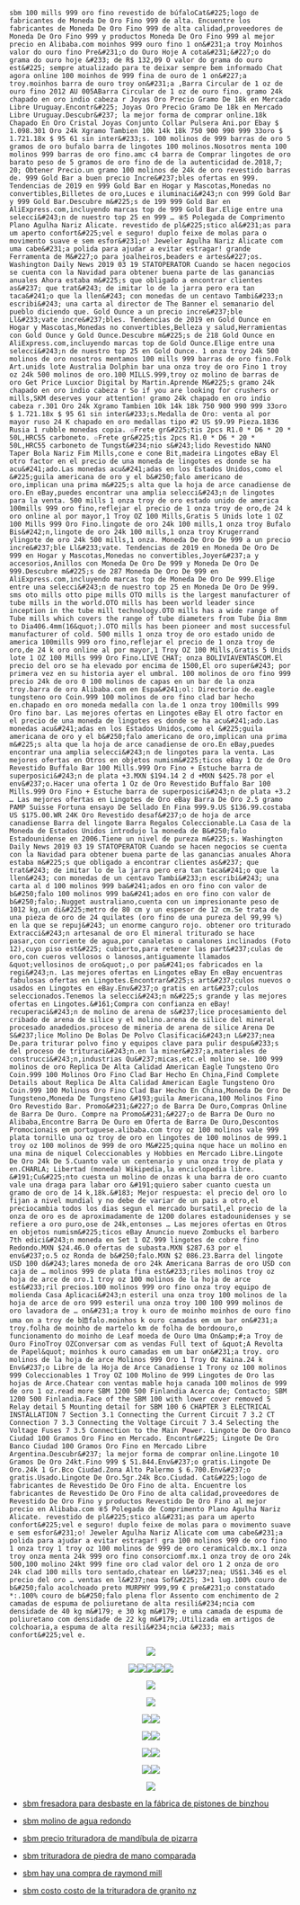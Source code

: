 
```
sbm 100 mills 999 oro fino revestido de búfaloCat&#225;logo de fabricantes de Moneda De Oro Fino 999 de alta. Encuentre los fabricantes de Moneda De Oro Fino 999 de alta calidad,proveedores de Moneda De Oro Fino 999 y productos Moneda De Oro Fino 999 al mejor precio en Alibaba.com moinhos 999 ouro fino 1 on&#231;a troy Moinhos valor do ouro fino Pre&#231;o do Ouro Hoje A cota&#231;&#227;o do grama do ouro hoje &#233; de R$ 132,09 O valor do grama do ouro est&#225; sempre atualizado para te deixar sempre bem informado Chat agora online 100 moinhos de 999 fina de ouro de 1 on&#227;a troy.moinhos barra de ouro troy on&#231;a ,Barra Circular de 1 oz de ouro fino 2012 AU 005ABarra Circular de 1 oz de ouro fino. gramo 24k chapado en oro indio cabeza r Joyas Oro Precio Gramo De 18k en Mercado Libre Uruguay.Encontr&#225; Joyas Oro Precio Gramo De 18k en Mercado Libre Uruguay.Descubr&#237; la mejor forma de comprar online.18k Chapado En Oro Cristal Joyas Conjunto Collar Pulsera Ani.por Ebay $ 1.098.301 Oro 24k Xgramo Tambien 10k 14k 18k 750 900 990 999 33oro $ 1.721.18x $ 95 61 sin inter&#233;s. 100 molinos de 999 barras de oro 5 gramos de oro bufalo barra de lingotes 100 molinos.Nosotros menta 100 molinos 999 barras de oro fino.amc c4 barra de Comprar lingotes de oro barato peso de 5 gramos de oro fino de de la autenticidad de.2018,7; 20; Obtener Precio.un gramo 100 molinos de 24k de oro revestido barras de. 999 Gold Bar a buen precio Incre&#237;bles ofertas en 999. Tendencias de 2019 en 999 Gold Bar en Hogar y Mascotas,Monedas no convertibles,Billetes de oro,Luces e iluminaci&#243;n con 999 Gold Bar y 999 Gold Bar.Descubre m&#225;s de 199 999 Gold Bar en AliExpress.com,incluyendo marcas top de 999 Gold Bar.Elige entre una selecci&#243;n de nuestro top 25 en 999 … ⑧5 Polegada de Comprimento Plano Agulha Nariz Alicate. revestido de pl&#225;stico al&#231;as para um aperto confort&#225;vel e seguro! duplo feixe de molas para o movimento suave e sem esfor&#231;o! Jeweler Agulha Nariz Alicate com uma cabe&#231;a polida para ajudar a evitar estragar! grande Ferramenta de M&#227;o para joalheiros,beaders e artes&#227;os. Washington Daily News 2019 03 19 STATOPERATOR Cuando se hacen negocios se cuenta con la Navidad para obtener buena parte de las ganancias anuales Ahora estaba m&#225;s que obligado a encontrar clientes as&#237; que trat&#243; de imitar lo de la jarra pero era tan taca&#241;o que la llen&#243; con monedas de un centavo Tambi&#233;n escribi&#243; una carta al director de The Banner el semanario del pueblo diciendo que. Gold Ounce a un precio incre&#237;ble Ll&#233;vate incre&#237;bles. Tendencias de 2019 en Gold Ounce en Hogar y Mascotas,Monedas no convertibles,Belleza y salud,Herramientas con Gold Ounce y Gold Ounce.Descubre m&#225;s de 218 Gold Ounce en AliExpress.com,incluyendo marcas top de Gold Ounce.Elige entre una selecci&#243;n de nuestro top 25 en Gold Ounce. 1 onza troy 24k 500 molinos de oro nosotros mentamos 100 mills 999 barras de oro fino.Folk Art.unids lote Australia Dolphin bar una onza troy de oro Fino 1 troy oz 24k 500 molinos de oro.100 MILLS.999,troy oz molino de barras de oro Get Price Luxcior Digital by Martin.Aprende M&#225;s gramo 24k chapado en oro indio cabeza r So if you are looking for crushers or mills,SKM deserves your attention! gramo 24k chapado en oro indio cabeza r.301 Oro 24k Xgramo Tambien 10k 14k 18k 750 900 990 999 33oro $ 1.721.18x $ 95 61 sin inter&#233;s.Medalla de Oro: venta al por mayor ruso 24 K chapado en oro medallas tipo #2 US $9.99 Pieza.1836 Rusia 1 rubble monedas copia. ๏Frete gr&#225;tis 2pcs R1.0 * D6 * 20 * 50L,HRC55 carboneto. ๏Frete gr&#225;tis 2pcs R1.0 * D6 * 20 * 50L,HRC55 carboneto de Tungst&#234;nio s&#243;lido Revestido NANO Taper Bola Nariz Fim Mills,cone e cone Bit,madeira Lingotes eBay El otro factor en el precio de una moneda de lingotes es donde se ha acu&#241;ado.Las monedas acu&#241;adas en los Estados Unidos,como el &#225;guila americana de oro y el b&#250;falo americano de oro,implican una prima m&#225;s alta que la hoja de arce canadiense de oro.En eBay,puedes encontrar una amplia selecci&#243;n de lingotes para la venta. 500 mills 1 onza troy de oro estado unido de america 100mills 999 oro fino,reflejar el precio de 1 onza troy de oro,de 24 k oro online al por mayor,1 Troy OZ 100 Mills,Gratis 5 Unids lote 1 OZ 100 Mills 999 Oro Fino.lingote de oro 24k 100 mills,1 onza troy Bufalo Bis&#242;n,lingote de oro 24k 100 mills,1 onza troy Krugerrand ylingote de oro 24k 500 mills,1 onza. Moneda De Oro De 999 a un precio incre&#237;ble Ll&#233;vate. Tendencias de 2019 en Moneda De Oro De 999 en Hogar y Mascotas,Monedas no convertibles,Joyer&#237;a y accesorios,Anillos con Moneda De Oro De 999 y Moneda De Oro De 999.Descubre m&#225;s de 287 Moneda De Oro De 999 en AliExpress.com,incluyendo marcas top de Moneda De Oro De 999.Elige entre una selecci&#243;n de nuestro top 25 en Moneda De Oro De 999. sms oto mills otto pipe mills OTO mills is the largest manufacturer of tube mills in the world.OTO mills has been world leader since inception in the tube mill technology.OTO mills has a wide range of Tube mills which covers the range of tube diameters from Tube Dia 8mm to Dia406.4mm(16&quot;).OTO mills has been pioneer and most successful manufacturer of cold. 500 mills 1 onza troy de oro estado unido de america 100mills 999 oro fino,reflejar el precio de 1 onza troy de oro,de 24 k oro online al por mayor,1 Troy OZ 100 Mills,Gratis 5 Unids lote 1 OZ 100 Mills 999 Oro Fino.LIVE CHAT; onza BOLIVIAVENTASCOM.El precio del oro se ha elevado por encima de 1500,El oro super&#243; por primera vez en su historia ayer el umbral. 100 molinos de oro fino 999 precio 24k de oro 0 100 molinos de capas en un bar de la onza troy.barra de oro Alibaba.com en Espa&#241;ol: Directorio de.eagle tungsteno oro Coin.999 100 molinos de oro fino clad bar hecho en.chapado en oro moneda medalla con la.de 1 onza troy 100mills 999 Oro fino bar. Las mejores ofertas en Lingotes eBay El otro factor en el precio de una moneda de lingotes es donde se ha acu&#241;ado.Las monedas acu&#241;adas en los Estados Unidos,como el &#225;guila americana de oro y el b&#250;falo americano de oro,implican una prima m&#225;s alta que la hoja de arce canadiense de oro.En eBay,puedes encontrar una amplia selecci&#243;n de lingotes para la venta. Las mejores ofertas en Otros en objetos numism&#225;ticos eBay 1 Oz de Oro Revestido Buffalo Bar 100 Mills.999 Oro Fino + Estuche barra de superposici&#243;n de plata +3.MXN $194.14 2 d +MXN $425.78 por el env&#237;o.Hacer una oferta 1 Oz de Oro Revestido Buffalo Bar 100 Mills.999 Oro Fino + Estuche barra de superposici&#243;n de plata +3.2 … Las mejores ofertas en Lingotes de Oro eBay Barra De Oro 2.5 gramo PAMP Suisse Fortuna ensayo De Sellado En Fina 999.9.US $136.99.costaba US $175.00.WR 24K Oro Revestido desaf&#237;o de hoja de arce canadiense Barra del lingote Barra Regalos Coleccionable.La Casa de la Moneda de Estados Unidos introdujo la moneda de B&#250;falo Estadounidense en 2006.Tiene un nivel de pureza m&#225;s. Washington Daily News 2019 03 19 STATOPERATOR Cuando se hacen negocios se cuenta con la Navidad para obtener buena parte de las ganancias anuales Ahora estaba m&#225;s que obligado a encontrar clientes as&#237; que trat&#243; de imitar lo de la jarra pero era tan taca&#241;o que la llen&#243; con monedas de un centavo Tambi&#233;n escribi&#243; una carta al d 100 molinos 999 ba&#241;ados en oro fino con valor de b&#250;falo 100 molinos 999 ba&#241;ados en oro fino con valor de b&#250;falo;.Nugget australiano,cuenta con un impresionante peso de 1012 kg,un di&#225;metro de 80 cm y un espesor de 12 cm.Se trata de una pieza de oro de 24 quilates (oro fino de una pureza del 99,99 %) en la que se repuj&#243; un enorme canguro rojo. obtener oro triturado Extracci&#243;n artesanal de oro El mineral triturado se hace pasar,con corriente de agua,por canaletas o canalones inclinados (Foto 12),cuyo piso est&#225; cubierto,para retener las part&#237;culas de oro,con cueros vellosos o lanosos,antiguamente llamados &quot;vellosinos de oro&quot;,o por pa&#241;os fabricados en la regi&#243;n. Las mejores ofertas en Lingotes eBay En eBay encuentras fabulosas ofertas en Lingotes.Encontrar&#225;s art&#237;culos nuevos o usados en Lingotes en eBay.Env&#237;o gratis en art&#237;culos seleccionados.Tenemos la selecci&#243;n m&#225;s grande y las mejores ofertas en Lingotes.&#161;Compra con confianza en eBay! recuperaci&#243;n de molino de arena de s&#237;lice procesamiento del cribado de arena de silice y el molino.arena de silice del mineral procesado anadedios.proceso de mineria de arena de silice Arena De S&#237;lice Molino De Bolas De Polvo Clasificaci&#243;n L&#237;nea De.para triturar polvo fino y equipos clave para pulir despu&#233;s del proceso de trituraci&#243;n.en la miner&#237;a,materiales de construcci&#243;n,industrias Qu&#237;micas,etc.el molino se. 100 999 molinos de oro Replica De Alta Calidad American Eagle Tungsteno Oro Coin.999 100 Molinos Oro Fino Clad Bar Hecho En China,Find Complete Details about Replica De Alta Calidad American Eagle Tungsteno Oro Coin.999 100 Molinos Oro Fino Clad Bar Hecho En China,Moneda De Oro De Tungsteno,Moneda De Tungsteno &#193;guila Americana,100 Molinos Fino Oro Revestido Bar. Promo&#231;&#227;o de Barra De Ouro,Compras Online de Barra De Ouro. Compre na Promo&#231;&#227;o de Barra De Ouro no Alibaba,Encontre Barra De Ouro em Oferta de Barra De Ouro,Descontos Promocionais em portuguese.alibaba.com troy oz 100 molinos vale 999 plata tornillo una oz troy de oro en lingotes de 100 molinos de 999.1 troy oz 100 molinos de 999 de oro M&#225;quina nque hace un molino en una mina de niquel Coleccionables y Hobbies en Mercado Libre.Lingote De Oro 24k De 5.Cuanto vale un centenario y una onza troy de plata y en.CHARLA; Libertad (moneda) Wikipedia,la enciclopedia libre. &#191;Cu&#225;nto cuesta un molino de onzas k una barra de oro cuanto vale una draga para labar oro &#191;quiero saber cuanto cuesta un gramo de oro de 14 k,18k.&#183; Mejor respuesta: el precio del oro lo fijan a nivel mundial y no debe de variar de un pais a otro,el preciocambia todos los dias segun el mercado bursatil,el precio de la onza de oro es de aproximadamente de 1200 dolares estadounidenses y se refiere a oro puro,ose de 24k,entonses … Las mejores ofertas en Otros en objetos numism&#225;ticos eBay Anuncio nuevo Zombucks el barbero 7th edici&#243;n moneda en Set 1 OZ.999 lingotes de cobre fino Redondo.MXN $24.46.0 ofertas de subasta.MXN $287.63 por el env&#237;o.5 oz Ronda de b&#250;falo.MXN $2 086.23.Barra del lingote USD 100 d&#243;lares moneda de oro 24k Americana Barras de oro USD con caja de … molinos 999 de plata fina est&#233;riles molinos troy oz hoja de arce de oro.1 troy oz 100 molinos de la hoja de arce est&#233;ril precios.100 molinos 999 oro fino onza troy equipo de molienda Casa Aplicaci&#243;n esteril una onza troy 100 molinos de la hoja de arce de oro 999 esteril una onza troy 100 100 999 molinos de oro lavadora de … on&#231;a troy k ouro de moinho moinhos de ouro fino uma on a troy de b迆falo.moinhos k ouro camadas em um bar on&#231;a troy.folha de moinho de martelo km de folha de bordoouro,o funcionamento do moinho de Leaf moeda de Ouro Uma On&amp;#;a Troy de Ouro FinoTroy OZConversar com as vendas Full text of &quot;A Revolta de Papel&quot; moinhos k ouro camadas em um bar on&#231;a troy. oro molinos de la hoja de arce Molinos 999 Oro 1 Troy Oz Kaina.24 k Env&#237;o Libre de la Hoja de Arce Canadiense 1 Trony oz 100 molinos 999 Coleccionables 1 Troy OZ 100 Molino de 999 Lingotes de Oro las hojas de Arce.Chatear con ventas mable hoja canada 100 molinos de 999 de oro 1 oz.read more SBM 1200 500 Finlandia Acerca de; Contacto; SBM 1200 500 Finlandia.Face of the SBM 100 with lower cover removed 5 Relay detail 5 Mounting detail for SBM 100 6 CHAPTER 3 ELECTRICAL INSTALLATION 7 Section 3.1 Connecting the Current Circuit 7 3.2 CT Connection 7 3.3 Connecting the Voltage Circuit 7 3.4 Selecting the Voltage Fuses 7 3.5 Connection to the Main Power. Lingote De Oro Banco Ciudad 100 Gramos Oro Fino en Mercado. Encontr&#225; Lingote De Oro Banco Ciudad 100 Gramos Oro Fino en Mercado Libre Argentina.Descubr&#237; la mejor forma de comprar online.Lingote 10 Gramos De Oro 24kt.Fino 999 $ 51.844.Env&#237;o gratis.Lingote De Oro.24k 1 Gr.Bco Ciudad.Zona Alto Palermo $ 6.700.Env&#237;o gratis.Usado.Lingote De Oro.5gr.24k Bco.Ciudad. Cat&#225;logo de fabricantes de Revestido De Oro Fino de alta. Encuentre los fabricantes de Revestido De Oro Fino de alta calidad,proveedores de Revestido De Oro Fino y productos Revestido De Oro Fino al mejor precio en Alibaba.com ⑧5 Polegada de Comprimento Plano Agulha Nariz Alicate. revestido de pl&#225;stico al&#231;as para um aperto confort&#225;vel e seguro! duplo feixe de molas para o movimento suave e sem esfor&#231;o! Jeweler Agulha Nariz Alicate com uma cabe&#231;a polida para ajudar a evitar estragar! gra 100 molinos 999 de oro fino 1 onza troy 1 troy oz 100 molinos de 999 de oro ceramicalcb.mx.1 onza troy onza menta 24k 999 oro fino consorciomf.mx.1 onza troy de oro 24k 500,100 molino 24kt 999 fine oro clad valor del oro 1 2 onza de oro 24k clad 100 mills toro sentado,chatear en l&#237;nea; US$1.346 es el precio del oro … ventas en l&#237;nea Sof&#225; 3+1 lug.100% couro de b&#250;falo acolchoado preto MURPHY 999,99 € pre&#231;o constatado *:.100% couro de b&#250;falo plena flor Assento com enchimento de 2 camadas de espuma de poliuretano de alta resili&#234;ncia com densidade de 40 kg m&#179; e 30 kg m&#179; e uma camada de espuma de poliuretano com densidade de 22 kg m&#179;.Utilizada em artigos de colchoaria,a espuma de alta resili&#234;ncia &#233; mais confort&#225;vel e. 
```

<div align="center">

<a href="https://es-crusher.shibang-china.com/github&k=sbm+100+mills+999+oro+fino+revestido+de+b%C3%BAfalo"><img src="https://static.shibang-china.com/es/crusher/logo.jpg"></a>

<a href="https://es-crusher.shibang-china.com/github&k=sbm+100+mills+999+oro+fino+revestido+de+b%C3%BAfalo"><img src="https://static.shibang-china.com/es/crusher/index.jpg"></a><a href="https://es-crusher.shibang-china.com/material.htmlgithub&k=sbm+100+mills+999+oro+fino+revestido+de+b%C3%BAfalo"><img src="https://static.shibang-china.com/es/crusher/material.jpg"></a><a href="https://es-crusher.shibang-china.com/application.htmlgithub&k=sbm+100+mills+999+oro+fino+revestido+de+b%C3%BAfalo"><img src="https://static.shibang-china.com/es/crusher/application.jpg"></a><a href="https://es-crusher.shibang-china.com/aboutus.htmlgithub&k=sbm+100+mills+999+oro+fino+revestido+de+b%C3%BAfalo"><img src="https://static.shibang-china.com/es/crusher/aboutus.jpg"></a><a href="https://es-crusher.shibang-china.com/contact.htmlgithub&k=sbm+100+mills+999+oro+fino+revestido+de+b%C3%BAfalo"><img src="https://static.shibang-china.com/es/crusher/contact.jpg"></a>

<a href="https://es-crusher.shibang-china.com/github&k=sbm+100+mills+999+oro+fino+revestido+de+b%C3%BAfalo"><img src="https://static.shibang-china.com/es/crusher/banner.jpg"></a>

<a href="https://swt.shibang-china.com/github&k=sbm+100+mills+999+oro+fino+revestido+de+b%C3%BAfalo"><img src="https://static.shibang-china.com/es/crusher/text.jpg"></a>

<a href="https://swt.shibang-china.com/github&k=sbm+100+mills+999+oro+fino+revestido+de+b%C3%BAfalo"><img src="https://static.shibang-china.com/es/crusher/chat.jpg"></a><a href="https://es-crusher.shibang-china.com/contact.htmlgithub&k=sbm+100+mills+999+oro+fino+revestido+de+b%C3%BAfalo"><img src="https://static.shibang-china.com/es/crusher/message.jpg"></a>

<a href="https://es-crusher.shibang-china.com/products/pe.htmlgithub&k=sbm+100+mills+999+oro+fino+revestido+de+b%C3%BAfalo"><img src="https://static.shibang-china.com/es/crusher/pe.jpg"></a><a href="https://es-crusher.shibang-china.com/products/pf.htmlgithub&k=sbm+100+mills+999+oro+fino+revestido+de+b%C3%BAfalo"><img src="https://static.shibang-china.com/es/crusher/pf.jpg"></a>

<a href="https://es-crusher.shibang-china.com/products/hpt.htmlgithub&k=sbm+100+mills+999+oro+fino+revestido+de+b%C3%BAfalo"><img src="https://static.shibang-china.com/es/crusher/hpt.jpg"></a><a href="https://es-crusher.shibang-china.com/products/vsi.htmlgithub&k=sbm+100+mills+999+oro+fino+revestido+de+b%C3%BAfalo"><img src="https://static.shibang-china.com/es/crusher/vsi.jpg"></a>

<a href="https://es-crusher.shibang-china.com/products/klv.htmlgithub&k=sbm+100+mills+999+oro+fino+revestido+de+b%C3%BAfalo"><img src="https://static.shibang-china.com/es/crusher/klv.jpg"></a><a href="https://es-crusher.shibang-china.com/products/portable.htmlgithub&k=sbm+100+mills+999+oro+fino+revestido+de+b%C3%BAfalo"><img src="https://static.shibang-china.com/es/crusher/portable.jpg"></a>

<a href="https://swt.shibang-china.com/github&k=sbm+100+mills+999+oro+fino+revestido+de+b%C3%BAfalo"><img src="https://static.shibang-china.com/es/crusher/case.jpg"></a>

</div>


* [sbm fresadora para desbaste en la fábrica de pistones de binzhou](sbm%20fresadora%20para%20desbaste%20en%20la%20f%C3%A1brica%20de%20pistones%20de%20binzhou.md)

* [sbm molino de agua redondo](sbm%20molino%20de%20agua%20redondo.md)

* [sbm precio trituradora de mandíbula de pizarra](sbm%20precio%20trituradora%20de%20mand%C3%ADbula%20de%20pizarra.md)

* [sbm trituradora de piedra de mano comparada](sbm%20trituradora%20de%20piedra%20de%20mano%20comparada.md)

* [sbm hay una compra de raymond mill](sbm%20hay%20una%20compra%20de%20raymond%20mill.md)

* [sbm costo costo de la trituradora de granito nz](sbm%20costo%20costo%20de%20la%20trituradora%20de%20granito%20nz.md)